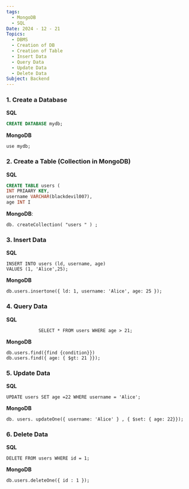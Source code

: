 ```yaml
---
tags:
  - MongoDB
  - SQL
Date: 2024 - 12 - 21
Topics:
  - DBMS
  - Creation of DB
  - Creation of Table
  - Insert Data
  - Query Data
  - Update Data
  - Delete Data
Subject: Backend
---
```


### 1. Create a Database

**SQL**
```SQL
CREATE DATABASE mydb;
```
**MongoDB**
```MongoDB:
use mydb;
```

### 2.  Create a Table (Collection in MongoDB)

**SQL**
```SQL
CREATE TABLE users (
INT PRIAARY KEY,
username VARCHAR(blackdevil007),
age INT I
```
**MongoDB**:
```
db. createCollection( "users " ) ;
```

### 3.  Insert Data

**SQL**
```
INSERT INTO users (ld, username, age)
VALUES (1, 'Alice',25);
```
**MongoDB**
```
db.users.insertone({ ld: 1, username: 'Alice', age: 25 });
```

### 4. Query Data

**SQL**
```
			SELECT * FROM users WHERE age > 21;		
```
**MongoDB**
```
db.users.find({find {condition}})
db.users.find({ age: { $gt: 21 }});
```

### 5. Update Data

**SQL**
```
UPDATE users SET age =22 WHERE username = 'Alice';
```
**MongoDB**
```
db. users. updateOne({ username: 'Alice' } , { $set: { age: 22}});
```

### 6. Delete Data

**SQL**
```
DELETE FROM users WHERE id = 1;
```
**MongoDB**
```
db.users.deleteOne({ id : 1 });
```
